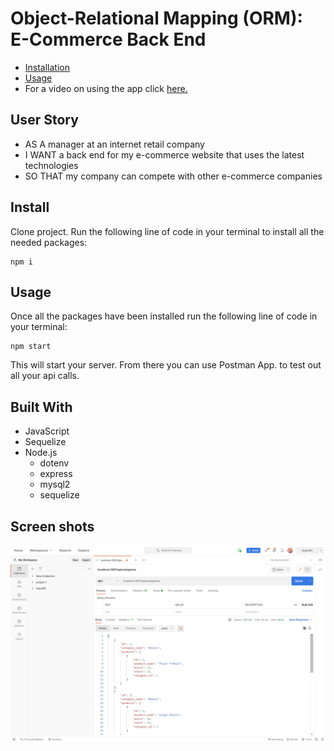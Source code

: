 # Object-Relational Mapping (ORM): E-Commerce Back End



  * [Installation](#install)
  * [Usage](#usage)
  * For a video on using the app click [here.]()



## User Story

- AS A manager at an internet retail company
- I WANT a back end for my e-commerce website that uses the latest technologies
- SO THAT my company can compete with other e-commerce companies



## Install

Clone project.
Run the following line of code in your terminal to install all the needed packages: 
```
npm i
```


## Usage

Once all the packages have been installed run the following line of code in your terminal: 
```
npm start
```
This will start your server. From there you can use Postman App. to test out all your api calls.


## Built With

- JavaScript
- Sequelize
- Node.js
  - dotenv
  - express
  - mysql2
  - sequelize

## Screen shots

![Shot-1](images/api-categories.png)
